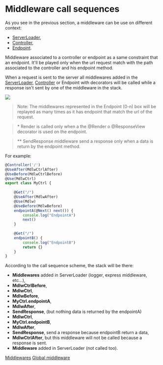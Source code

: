 # Middleware call sequences

As you see in the previous section, a middleware can be use on different context:

- [ServerLoader](docs/server-loader/_sidebar.md),
- [Controller](docs/controllers.md),
- [Endpoint](docs/controllers.md).

Middleware associated to a controller or endpoint as a same constraint that an endpoint.
It'll be played only when the url request match with the path associated to the controller and his endpoint method.

When a request is sent to the server all middlewares added in the [ServerLoader](docs/server-loader/_sidebar.md), [Controller](docs/controllers.md) or Endpoint with decorators
 will be called while a response isn't sent by one of the middleware in the stack.

<img src="_media/middleware-call-sequence.png" style="max-width:400px">

> Note: The middlewares represented in the Endpoint (0-n) box will be replayed as many times as it has endpoint that match 
the url of the request.

> \* Render is called only when a the @Render o @ResponseView decorator is used on the endpoint.

> \*\* SendResponse middleware send a response only when a data is return by the endpoint method. 

For example:

```typescript
@Controller('/')
@UseAfter(MdlwCtrlAfter)
@UseBefore(MdlwCtrlBefore)
@Use(MdlwCtrl)
export class MyCtrl {
    
    @Get("/")
    @UseAfter(MdlwAfter)
    @Use(Mdlw)
    @UseBefore(MdlwBefore)
    endpointA(@Next() next()) {
        console.log("EndpointA")
        next()
    }
    
    @Get("/")
    endpointB() {
        console.log("EndpointB")
        return {}
    }
}
```

According to the call sequence scheme, the stack will be there:

- **Middlewares** added in ServerLoader (logger, express middleware, etc...),
- **MdlwCtrlBefore**,
- **MdlwCtrl**, 
- **MdlwBefore**,
- **MyCtrl.endpointA**,
- **MdlwAfter**,
- **SendResponse**, (but nothing data is returned by the endpointA)
- **MdlwCtrl**,
- **MyCtrl.endpointB**,
- **MdlwAfter**,
- **SendResponse**, send a response because endpointB return a data,
- **MdlwCtrlAfter**, but this middleware will not be called because a response is sent.
- **Middleware** added in ServerLoader (not called too).

<div class="guide-links">
<a href="/#/docs/middlewares/overview">Middlewares</a>
<a href="/#/docs/middlewares/global-middleware">Global middleware</a>
</div>

